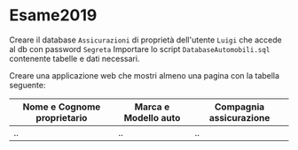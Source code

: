 # Esame2019

Creare il database `Assicurazioni` di proprietà dell'utente `Luigi` che accede al db con password `Segreta`
Importare lo script `DatabaseAutomobili.sql` contenente tabelle e dati necessari.

Creare una applicazione web che mostri almeno una pagina con la tabella seguente:


| Nome e Cognome proprietario | Marca e Modello auto | Compagnia assicurazione |
| ------ | ------ | ------ |
| .. | .. | .. |

